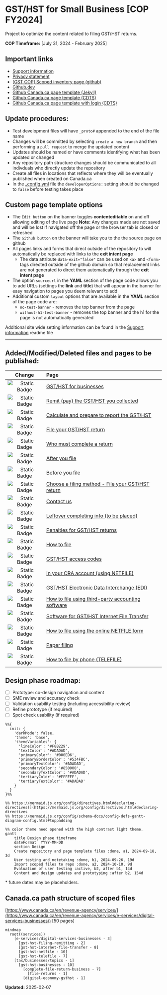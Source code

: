 # GST/HST for Small Business [COP FY2024]

Project to optimize the content related to filing GST/HST returns.

**COP Timeframe:** [July 31, 2024 - February 2025]

## Important links

- [Support information](https://github.com/cra-design/gst-hst-business/blob/main/docs/SUPPORT.md)
- [Privacy statement](https://github.com/cra-design/gst-hst-business/blob/main/docs/PRIVACY.md)
- [\[GST COP\] Scoped inventory page \(github\)](https://cra-design.github.io/gst-hst-business/index.html)
- [Github.dev](https://github.dev/cra-design/gst-hst-business/blob/main/)
- [Github Canada.ca page template \(Jekyll\)](https://github.com/cra-design/gst-hst-business/blob/main/templates/page_template_jekyll-en.html)
- [Github Canada.ca page template \(CDTS\)](https://github.com/cra-design/gst-hst-business/blob/main/templates/page_template-e.html)
- [Github Canada.ca page template with login \(CDTS\)](https://github.com/cra-design/gst-hst-business/blob/main/templates/page_template_login-e.html)

## Update procedures:

- Test development files will have `_proto#` appended to the end of the file name
- Changes will be committed by selecting `create a new branch` and then performing a `pull request` to merge the updated content
- Updates should be named or have comments identifying what has been updated or changed
- Any repository path structure changes should be communicated to all indivduals who directly update the repository
- Create all files in locations that reflects where they will be eventually published when created on Canada.ca
- In the [_config.yml](https://github.com/cra-design/gst-hst-business/blob/main/_config.yml) file the `developerOptions:` setting should be changed to `false` before testing takes place

## Custom page template options

- The `Edit button` on the banner toggles **contenteditable** on and off allowing editing of the live page **Note:** Any changes made are not saved and will be lost if navigated off the page or the browser tab is closed or refreshed
- The `Github button` on the banner will take you to the the source page on github  
- All pages links and forms that direct outside of the repository to will automatically be replaced with links to the **exit intent page**
  - The data attribute `data-exit="false"` can be used on `<a>` and `<form>` tags directed outside of the github domain so that replacement links are not generated to direct them automatically through the **exit intent page**
- The option `sourceurl` in the **YAML** section of the page code allows you to add URLs (settings the **link** and **title**) that will appear in the banner for easy navigation to pages you deem relevant to add
- Additional custom `layout` options that are available in the **YAML** section of the page code are:
  - `no-test-banner` - removes the top banner from the page
  - `without-h1-test-banner` - removes the top banner and the h1 for the page is not automatically generated

Additional site wide setting information can be found in the [Support information](https://github.com/cra-design/gst-hst-business/blob/main/docs/SUPPORT.md) readme file

---

## Added/Modified/Deleted files and pages to be published:
|Change|Page|
|:-:|:-|
|![Static Badge](https://img.shields.io/badge/Modified-blue)|[GST/HST for businesses](https://cra-design.github.io/gst-hst-business/en/topics/gst-hst-businesses_proto1.html)|
|![Static Badge](https://img.shields.io/badge/Modified-blue)|[Remit (pay) the GST/HST you collected](https://cra-design.github.io/gst-hst-business/en/topics/gst-hst-businesses/pay-when_proto1.html)|
|![Static Badge](https://img.shields.io/badge/Added-seagreen)|[Calculate and prepare to report the GST/HST](https://cra-design.github.io/gst-hst-business/en/topics/gst-hst-businesses/prepare-your-return_topic_proto1.html)|
|![Static Badge](https://img.shields.io/badge/Added-seagreen)|[File your GST/HST return](https://cra-design.github.io/gst-hst-business/en/topics/gst-hst-businesses/proto_file-return-business_subway.html)|
|![Static Badge](https://img.shields.io/badge/Added-seagreen)|[Who must complete a return](https://cra-design.github.io/gst-hst-business/en/topics/gst-hst-businesses/prepare-your-return_topic_proto1/who-must-file_proto1.html)|
|![Static Badge](https://img.shields.io/badge/Modified-blue)|[After you file](https://cra-design.github.io/gst-hst-business/en/topics/gst-hst-businesses/proto_file-return-business_subway/after-file_proto1.html)|
|![Static Badge](https://img.shields.io/badge/Added-seagreen)|[Before you file](https://cra-design.github.io/gst-hst-business/en/topics/gst-hst-businesses/proto_file-return-business_subway/before-file_proto2.html)|
|![Static Badge](https://img.shields.io/badge/Added-seagreen)|[Choose a filing method - File your GST/HST return](https://cra-design.github.io/gst-hst-business/en/topics/gst-hst-businesses/proto_file-return-business_subway/choose-your-filing-method_proto4.html)|
|![Static Badge](https://img.shields.io/badge/Added-seagreen)|[Contact us](https://cra-design.github.io/gst-hst-business/en/topics/gst-hst-businesses/proto_file-return-business_subway/contact-filing_proto1.html)|
|![Static Badge](https://img.shields.io/badge/Added-seagreen)|[Leftover completing info (to be placed)](https://cra-design.github.io/gst-hst-business/en/topics/gst-hst-businesses/proto_file-return-business_subway/leftover-completing-info_proto1.html)|
|![Static Badge](https://img.shields.io/badge/Modified-blue)|[Penalties for GST/HST returns](https://cra-design.github.io/gst-hst-business/en/topics/gst-hst-businesses/proto_file-return-business_subway/penalties-interest_proto1.html)|
|![Static Badge](https://img.shields.io/badge/Added-seagreen)|[How to file](https://cra-design.github.io/gst-hst-business/en/topics/gst-hst-businesses/proto_file-return-business_subway/using-methods_proto1.html)|
|![Static Badge](https://img.shields.io/badge/Added-seagreen)|[GST/HST access codes](https://cra-design.github.io/gst-hst-business/en/topics/gst-hst-businesses/proto_file-return-business_subway/using-methods_proto1/gst-hst-access-codes_proto1.html)|
|![Static Badge](https://img.shields.io/badge/Added-seagreen)|[In your CRA account (using NETFILE)](https://cra-design.github.io/gst-hst-business/en/topics/gst-hst-businesses/proto_file-return-business_subway/using-methods_proto1/gst-hst-cra-account-onepager_proto1.html)|
|![Static Badge](https://img.shields.io/badge/Added-seagreen)|[GST/HST Electronic Data Interchange \(EDI\)](https://cra-design.github.io/gst-hst-business/en/topics/gst-hst-businesses/proto_file-return-business_subway/using-methods_proto1/gst-hst-edi-onepager_proto1.html)|
|![Static Badge](https://img.shields.io/badge/Added-seagreen)|[How to file using third-party accounting software](https://cra-design.github.io/gst-hst-business/en/topics/gst-hst-businesses/proto_file-return-business_subway/using-methods_proto1/gst-hst-ift-onepager_proto1.html)|
|![Static Badge](https://img.shields.io/badge/Added-seagreen)|[Software for GST/HST Internet File Transfer](https://cra-design.github.io/gst-hst-business/en/topics/gst-hst-businesses/proto_file-return-business_subway/using-methods_proto1/gst-hst-ift-software_proto1.html)|
|![Static Badge](https://img.shields.io/badge/Added-seagreen)|[How to file using the online NETFILE form](https://cra-design.github.io/gst-hst-business/en/topics/gst-hst-businesses/proto_file-return-business_subway/using-methods_proto1/gst-hst-netfile-onepager_proto1.html)|
|![Static Badge](https://img.shields.io/badge/Added-seagreen)|[Paper filing](https://cra-design.github.io/gst-hst-business/en/topics/gst-hst-businesses/proto_file-return-business_subway/using-methods_proto1/gst-hst-paper-filing-onepager_proto1.html)|
|![Static Badge](https://img.shields.io/badge/Added-seagreen)|[How to file by phone \(TELEFILE\)](https://cra-design.github.io/gst-hst-business/en/topics/gst-hst-businesses/proto_file-return-business_subway/using-methods_proto1/gst-hst-telefile-onepager_proto1.html)|

## Design phase roadmap:

- [ ] Prototype: co-design navigation and content
- [ ] SME review and accuracy check
- [ ] Validation usability testing (including accessibility review)
- [ ] Refine prototype (if required)
- [ ] Spot check usability (if required)

```mermaid
%%{
  init: {
    'darkMode': false, 
    'theme': 'base',
    'themeVariables': {
      'lineColor': '#F8B229', 
      'textColor': '#ADADAD', 
      'primaryColor': '#000ED6', 
      'primaryBorderColor': '#534FBC', 
      'primaryTextColor': '#ADADAD', 
      'secondaryColor': '#850000',
      'secondaryTextColor': '#ADADAD', 
      'tertiaryColor': '#FFFFFF',  
      'tertiaryTextColor': '#ADADAD'
    }
  }
}%%

%% https://mermaid.js.org/config/directives.html#declaring-directives)](https://mermaid.js.org/config/directives.html#declaring-directives
%% https://mermaid.js.org/config/schema-docs/config-defs-gantt-diagram-config.html#toppadding

%% color theme need opened with the high contrast light theme.
gantt
    title Design phase timeframe
    dateFormat  YYYY-MM-DD
    section Design
    Create repository and page template files :done, a1, 2024-09-18, 3d
    User testing and notetaking :done, b1, 2024-09-26, 19d
    Import scoped files to repo :done, a2, 2024-10-10, 9d
    Evaluation of user testing :active, b2, after b1, 14d
    Content and design updates and prototyping :after b2, 154d

```

\* future dates may be placeholders.

## Canada.ca path structure of scoped files

[https://www.canada.ca/en/revenue-agency/services/](https://www.canada.ca/en/revenue-agency/services/e-services/digital-services-businesses/) \[50 pages\]

```mermaid
mindmap
  root((services))
    [e-services/digital-services-businesses - 3]
      [gst-hst-filing-remitting - 2]
      [gst-hst-internet-file-transfer - 8]
      [gst-hst-netfile - 10]
      [gst-hst-telefile - 7]
    [tax/businesses/topics - 1]
      [gst-hst-businesses - 10]
        [complete-file-return-business - 7]
          [file-returns - 1]
        [digital-economy-gsthst - 1]
```

**Updated:**  2025-02-07
